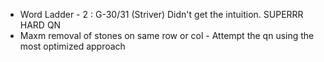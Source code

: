 - Word Ladder - 2 : G-30/31 (Striver) Didn't get the intuition. SUPERRR HARD QN
- Maxm removal of stones on same row or col - Attempt the qn using the most optimized approach